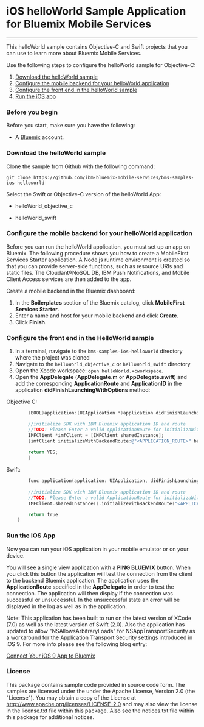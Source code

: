 # iOS helloWorld Sample Application for Bluemix Mobile Services
---
This helloWorld sample contains Objective-C and Swift projects that you can use to learn more about Bluemix Mobile Services.

Use the following steps to configure the helloWorld sample for Objective-C:

1. [Download the helloWorld sample](#download-the-helloworld-sample)
2. [Configure the mobile backend for your helloWorld application](#configure-the-mobile-backend-for-your-helloworld-application)
3. [Configure the front end in the helloWorld sample](#configure-the-front-end-in-the-helloworld-sample)
4. [Run the iOS app](#run-the-ios-app)
 
### Before you begin
Before you start, make sure you have the following:

- A [Bluemix](http://bluemix.net) account.

### Download the helloWorld sample
Clone the sample from Github with the following command:

```git clone https://github.com/ibm-bluemix-mobile-services/bms-samples-ios-helloworld```

Select the Swift or Objective-C version of the helloWorld App:

- helloWorld_objective_c

- helloWorld_swift

### Configure the mobile backend for your helloWorld application
Before you can run the helloWorld application, you must set up an app on Bluemix.  The following procedure shows you how to create a MobileFirst Services Starter application. A Node.js runtime environment is created so that you can provide server-side functions, such as resource URIs and static files. The Cloudant®NoSQL DB, IBM Push Notifications, and Mobile Client Access services are then added to the app.

Create a mobile backend in the  Bluemix dashboard:

1.	In the **Boilerplates** section of the Bluemix catalog, click **MobileFirst Services Starter**.
2.	Enter a name and host for your mobile backend and click **Create**.
3.	Click **Finish**.

### Configure the front end in the HelloWorld sample
1. In a terminal, navigate to the `bms-samples-ios-helloworld` directory where the project was cloned
2. Navigate to the `helloWorld_objective_c` or `helloWorld_swift` directory
3. Open the Xcode workspace: `open helloWorld.xcworkspace`.
4. Open the **AppDelegate** (**AppDelegate.m** or **AppDelegate.swift**) and add the corresponding **ApplicationRoute** and
    **ApplicationID** in the application **didFinishLaunchingWithOptions** method:


Objective C:
```objective-c
		(BOOL)application:(UIApplication *)application didFinishLaunchingWithOptions:(NSDictionary *)launchOptions {

		//initialize SDK with IBM Bluemix application ID and route
		//TODO: Please Enter a valid ApplicationRoute for initializaWithBacken Route and a valid ApplicationId for backenGUID
		IMFClient *imfClient = [IMFClient sharedInstance];
		[imfClient initializeWithBackendRoute:@"<APPLICATION_ROUTE>" backendGUID:@"<APPLICATION_ID>"];			
		
		return YES;
		}
```

Swift:
```objective-c
		func application(application: UIApplication, didFinishLaunchingWithOptions launchOptions: [NSObject: AnyObject]?) -> Bool {
			
        //initialize SDK with IBM Bluemix application ID and route
        //TODO: Please Enter a valid ApplicationRoute for initializaWithBackendRoute and a valid ApplicationId for backenGUID
        IMFClient.sharedInstance().initializeWithBackendRoute("<APPLICATION_ROUTE>", backendGUID: "<APPLICATION_ID>")

        return true
    }
```
		

		
### Run the iOS App
Now you can run your iOS application in your mobile emulator or on your device.

You will see a single view application with a **PING BLUEMIX** button. When you click this button the application will test the connection from the client to the backend Bluemix application. The application uses the **ApplicationRoute** specified in the **AppDelegate** in order to test the connection. The application will then display if the connection was successful or unsuccessful. In the unsuccessful state an error will be displayed in the log as well as in the application. 

Note: This application has been built to run on the latest version of XCode (7.0) as well as the latest version of Swift (2.0). Also the application has updated to allow "NSAllowsArbitraryLoads" for NSAppTransportSecurity as a workaround for the Application Transport Security settings introduced in iOS 9. For more info please see the following blog entry:

[Connect Your iOS 9 App to Bluemix](https://developer.ibm.com/bluemix/2015/09/16/connect-your-ios-9-app-to-bluemix/)

### License
This package contains sample code provided in source code form. The samples are licensed under the under the Apache License, Version 2.0 (the "License"). You may obtain a copy of the License at http://www.apache.org/licenses/LICENSE-2.0 and may also view the license in the license.txt file within this package. Also see the notices.txt file within this package for additional notices.
